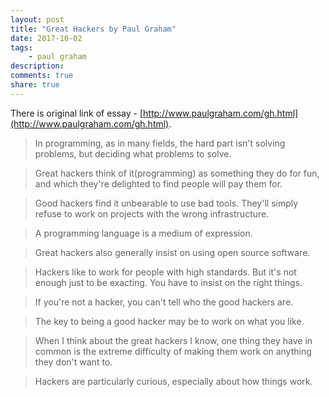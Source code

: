```yaml
---
layout: post
title: "Great Hackers by Paul Graham"
date: 2017-10-02
tags: 
    - paul graham
description: 
comments: true
share: true
---
```


There is original link of essay - [http://www.paulgraham.com/gh.html](http://www.paulgraham.com/gh.html).

> In programming, as in many fields, the hard part isn't solving problems, but deciding what problems to solve.

> Great hackers think of it(programming) as something they do for fun, and which they're delighted to find people will pay them for.

> Good hackers find it unbearable to use bad tools. They'll simply refuse to work on projects with the wrong infrastructure.

> A programming language is a medium of expression.

> Great hackers also generally insist on using open source software.

> Hackers like to work for people with high standards. But it's not enough just to be exacting. You have to insist on the right things.

> If you're not a hacker, you can't tell who the good hackers are.

> The key to being a good hacker may be to work on what you like.

> When I think about the great hackers I know, one thing they have in common is the extreme difficulty of making them work on anything they don't want to.

> Hackers are particularly curious, especially about how things work.

